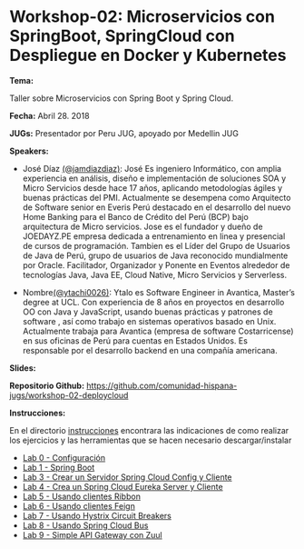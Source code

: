 # Workshop-02: Microservicios con SpringBoot, SpringCloud con Despliegue en Docker y Kubernetes


**Tema:** 

Taller sobre Microservicios con Spring Boot y Spring Cloud.


**Fecha:** Abril 28. 2018

**JUGs:** Presentador por Peru JUG, apoyado por Medellin JUG 

**Speakers:**

* José Díaz [(@jamdiazdiaz)](https://twitter.com/jamdiazdiaz): José Es ingeniero Informático, con amplia experiencia en análisis, diseño e implementación de soluciones SOA y Micro Servicios desde hace 17 años, aplicando metodologías ágiles y buenas prácticas del PMI. Actualmente se desempena como Arquitecto de Software senior en Everis Perú destacado en el desarrollo del nuevo Home Banking para el Banco de Crédito del Perú (BCP) bajo arquitectura de Micro servicios.
Jose es el fundador y dueño de JOEDAYZ.PE empresa dedicada a entrenamiento en linea y presencial de cursos de programación. Tambien es el Líder del Grupo de Usuarios de Java de Perú, grupo de usuarios de Java reconocido mundialmente por Oracle. Facilitador, Organizador y Ponente en Eventos alrededor de tecnologías Java, Java EE, Cloud Native, Micro Servicios y Serverless.

* Nombre[(@ytachi0026)](https://twitter.com/ytachi0026): Ytalo es Software Engineer in Avantica, Master’s degree at UCL. Con experiencia de 8 años en proyectos en desarrollo OO con Java y JavaScript, usando buenas prácticas y patrones de software , así como trabajo en sistemas operativos basado en Unix.
Actualmente trabaja para Avantica (empresa de software Costarricense) en sus oficinas de Perú para cuentas en Estados Unidos. Es responsable por el desarrollo backend en una compañía americana.


**Slides:** 



**Repositorio Github:** https://github.com/comunidad-hispana-jugs/workshop-02-deploycloud

**Instrucciones:**

En el directorio [instrucciones](instrucciones) encontrara las indicaciones de como realizar los ejercicios y las herramientas que se hacen necesario descargar/instalar

* [Lab 0 - Configuración](instrucciones/lab0.md)
* [Lab 1 - Spring Boot](instrucciones/lab1.md)
* [Lab 3 - Crear un Servidor Spring Cloud Config y Cliente](instrucciones/lab3.md)
* [Lab 4 - Crea un Spring Cloud Eureka Server y Cliente](instrucciones/lab4.md)
* [Lab 5 - Usando clientes Ribbon](instrucciones/lab5.md)
* [Lab 6 - Usando clientes Feign](instrucciones/lab6.md)
* [Lab 7 - Usando Hystrix Circuit Breakers](instrucciones/lab7.md)
* [Lab 8 - Usando Spring Cloud Bus](instrucciones/lab8.md)
* [Lab 9 - Simple API Gateway con Zuul](instrucciones/lab9.md)

